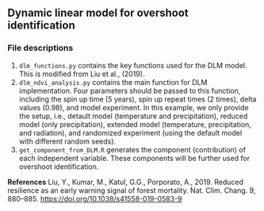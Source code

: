 ## Dynamic linear model for overshoot identification
### File descriptions
1. ``dlm_functions.py`` contains the key functions used for the DLM model. This is modified from Liu et al., (2019).
2. ``dlm_ndvi_analysis.py`` contains the main function for DLM implementation. Four parameters should be passed to this function, including the spin up time (5 years), spin up repeat times (2 times), delta values (0.98), and model experiment. In this example, we only provide the setup, i.e., detault model (temperature and precipitation), reduced model (only precipitation), extended model (temperature, precipitation, and radiation), and randomized experiment (using the default model with different random seeds).
3. ``get_component_from_DLM.R`` generates the component (contribution) of each independent variable. These components will be further used for overshoot identification. 

**References**
Liu, Y., Kumar, M., Katul, G.G., Porporato, A., 2019. Reduced resilience as an early warning signal of forest mortality. Nat. Clim. Chang. 9, 880–885. https://doi.org/10.1038/s41558-019-0583-9
